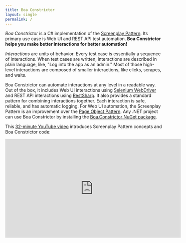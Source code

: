 ```yaml
---
title: Boa Constrictor
layout: single
permalink: /
---
```


*Boa Constrictor* is a C# implementation of the
[Screenplay Pattern](https://www.infoq.com/articles/Beyond-Page-Objects-Test-Automation-Serenity-Screenplay/).
Its primary use case is Web UI and REST API test automation.
**Boa Constrictor helps you make better interactions for better automation!**

*Interactions* are units of behavior.
Every test case is essentially a sequence of interactions.
When test cases are written, interactions are described in plain language, like, "Log into the app as an admin."
Most of those high-level interactions are composed of smaller interactions, like clicks, scrapes, and waits.

Boa Constrictor can automate interactions at any level in a readable way.
Out of the box, it includes Web UI interactions using [Selenium WebDriver](https://www.selenium.dev/)
and REST API interactions using [RestSharp](https://restsharp.dev/).
It also provides a standard pattern for combining interactions together.
Each interaction is safe, reliable, and has automatic logging.
For Web UI automation, the Screenplay Pattern is an improvement over the
[Page Object Pattern](https://www.selenium.dev/documentation/en/guidelines_and_recommendations/page_object_models/).
Any .NET project can use Boa Constrictor by installing the
[Boa.Constrictor NuGet package](https://www.nuget.org/packages/Boa.Constrictor).

This [32-minute YouTube video](https://youtu.be/i26B1afosCo)
introduces Screenplay Pattern concepts and Boa Constrictor code:

<p align="center">
<iframe width="560" height="315" src="https://www.youtube.com/embed/i26B1afosCo" title="YouTube video player" frameborder="0" allow="accelerometer; autoplay; clipboard-write; encrypted-media; gyroscope; picture-in-picture" allowfullscreen></iframe>
</p>